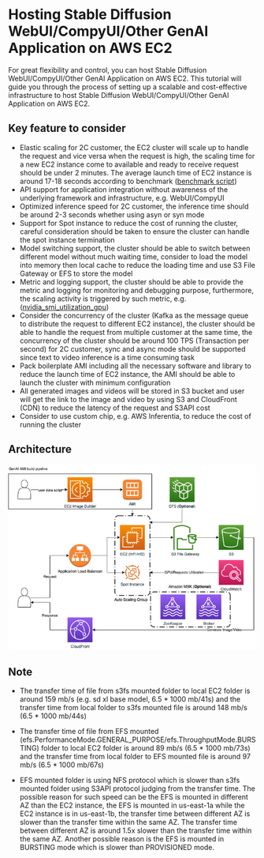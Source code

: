 # Hosting Stable Diffusion WebUI/CompyUI/Other GenAI Application on AWS EC2

For great flexibility and control, you can host Stable Diffusion WebUI/CompyUI/Other GenAI Application on AWS EC2. This tutorial will guide you through the process of setting up a scalable and cost-effective infrastructure to host Stable Diffusion WebUI/CompyUI/Other GenAI Application on AWS EC2.

## Key feature to consider

- Elastic scaling for 2C customer, the EC2 cluster will scale up to handle the request and vice versa when the request is high, the scaling time for a new EC2 instance come to available and ready to receive request should be under 2 minutes. The average launch time of EC2 instance is around 17-18 seconds according to benchmark ([benchmark script](../scripts/ec2-benchmark.sh))
- API support for application integration without awareness of the underlying framework and infrastructure, e.g. WebUI/CompyUI
- Optimized inference speed for 2C customer, the inference time should be around 2-3 seconds whether using asyn or syn mode
- Support for Spot instance to reduce the cost of running the cluster, careful consideration should be taken to ensure the cluster can handle the spot instance termination
- Model switching support, the cluster should be able to switch between different model without much waiting time, consider to load the model into memory then local cache to reduce the loading time and use S3 File Gateway or EFS to store the model
- Metric and logging support, the cluster should be able to provide the metric and logging for monitoring and debugging purpose, furthermore, the scaling activity is triggered by such metric, e.g. ([nvidia_smi_utilization_gpu](https://docs.aws.amazon.com/AmazonCloudWatch/latest/monitoring/CloudWatch-Agent-NVIDIA-GPU.html))
- Consider the concurrency of the cluster (Kafka as the message queue to distribute the request to different EC2 instance), the cluster should be able to handle the request from multiple customer at the same time, the concurrency of the cluster should be around 100 TPS (Transaction per second) for 2C customer, sync and async mode should be supported since text to video inference is a time consuming task
- Pack boilerplate AMI including all the necessary software and library to reduce the launch time of EC2 instance, the AMI should be able to launch the cluster with minimum configuration
- All generated images and videos will be stored in S3 bucket and user will get the link to the image and video by using S3 and CloudFront (CDN) to reduce the latency of the request and S3API cost
- Consider to use custom chip, e.g. AWS Inferentia, to reduce the cost of running the cluster

## Architecture

<img src='docs/images/architecture.png'>

## Note
- The transfer time of file from s3fs mounted folder to local EC2 folder is around 159 mb/s (e.g. sd xl base model, 6.5 * 1000 mb/41s) and the transfer time from local folder to s3fs mounted file is around 148 mb/s (6.5 * 1000 mb/44s)

- The transfer time of file from EFS mounted (efs.PerformanceMode.GENERAL_PURPOSE/efs.ThroughputMode.BURSTING) folder to local EC2 folder is around 89 mb/s (6.5 * 1000 mb/73s) and the transfer time from local folder to EFS mounted file is around 97 mb/s (6.5 * 1000 mb/67s)

- EFS mounted folder is using NFS protocol which is slower than s3fs mounted folder using S3API protocol judging from the transfer time. The possible reason for such speed can be the EFS is mounted in different AZ than the EC2 instance, the EFS is mounted in us-east-1a while the EC2 instance is in us-east-1b, the transfer time between different AZ is slower than the transfer time within the same AZ. The transfer time between different AZ is around 1.5x slower than the transfer time within the same AZ. Another possible reason is the EFS is mounted in BURSTING mode which is slower than PROVISIONED mode.